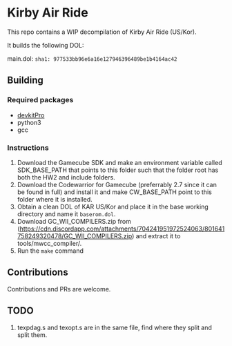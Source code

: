 # Kirby Air Ride

This repo contains a WIP decompilation of Kirby Air Ride (US/Kor).

It builds the following DOL:

main.dol: `sha1: 977533bb96e6a16e127946396489be1b4164ac42`

## Building

### Required packages

* [devkitPro](https://devkitpro.org/wiki/Getting_Started)
* python3
* gcc

### Instructions

1. Download the Gamecube SDK and make an environment variable called SDK_BASE_PATH that points to this folder such that the folder root has both the HW2 and include folders.
2. Download the Codewarrior for Gamecube (preferrably 2.7 since it can be found in full) and install it and make CW_BASE_PATH point to this folder where it is installed.
3. Obtain a clean DOL of KAR US/Kor and place it in the base working directory and name it `baserom.dol`.
4. Download GC_WII_COMPILERS.zip from (https://cdn.discordapp.com/attachments/704241951972524063/801641758249320478/GC_WII_COMPILERS.zip) and extract it to tools/mwcc_compiler/.
5. Run the `make` command

## Contributions

Contributions and PRs are welcome.

## TODO

1. texpdag.s and texopt.s are in the same file, find where they split and split them.
